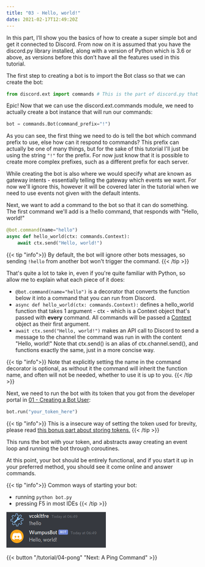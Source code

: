 ```yaml
---
title: "03 - Hello, world!"
date: 2021-02-17T12:49:20Z
---
```


In this part, I’ll show you the basics of how to create a super simple bot and get it connected to Discord. From now on it is assumed that you have the discord.py library installed, along with a version of Python which is 3.6 or above, as versions before this don’t have all the features used in this tutorial.

The first step to creating a bot is to import the Bot class so that we can create the bot:

```py
from discord.ext import commands # This is the part of discord.py that helps us build bots
```

Epic! Now that we can use the discord.ext.commands module, we need to actually create a bot instance that will run our commands:

```py
bot = commands.Bot(command_prefix="!")
```

As you can see, the first thing we need to do is tell the bot which command prefix to use, else how can it respond to commands? This prefix can actually be one of many things, but for the sake of this tutorial I'll just be using the string `"!"` for the prefix. For now just know that it is possible to create more complex prefixes, such as a different prefix for each server.

While creating the bot is also where we would specify what are known as gateway intents - essentially telling the gateway which events we want. For now we'll ignore this, however it will be covered later in the tutorial when we need to use events not given with the default intents.

Next, we want to add a command to the bot so that it can do something. The first command we'll add is a !hello command, that responds with "Hello, world!"

```py
@bot.command(name="hello")
async def hello_world(ctx: commands.Context):
    await ctx.send("Hello, world!")
```

{{< tip "info">}}
By default, the bot will ignore other bots messages, so sending `!hello` from another bot won't trigger the command.
{{< /tip >}}

That's quite a lot to take in, even if you're quite familiar with Python, so allow me to explain what each piece of it does:

- `@bot.command(name="hello")` is a decorator that converts the function below it into a command that you can run from Discord.
- `async def hello_world(ctx: commands.Context):` defines a hello_world function that takes 1 argument - ctx - which is a Context object that's passed with **every** command. All commands will be passed a [Context](https://discordpy.readthedocs.io/en/latest/ext/commands/api.html#discord.ext.commands.Context) object as their first argument.
- `await ctx.send("Hello, world!")` makes an API call to Discord to send a message to the channel the command was run in with the content "Hello, world!" Note that ctx.send() is an alias of ctx.channel.send(), and functions exactly the same, just in a more concise way.

{{< tip "info">}}
Note that explicitly setting the name in the command decorator is optional, as without it the command will inherit the function name, and often will not be needed, whether to use it is up to you.
{{< /tip >}}

Next, we need to run the bot with its token that you got from the developer portal in [01 - Creating a Bot User](/tutorial/01-setup):

```py
bot.run("your_token_here")
```
{{< tip "info">}}
This is a insecure way of setting the token used for brevity, please read [this bonus part about storing tokens.](/tips/tokens)
{{< /tip >}}


This runs the bot with your token, and abstracts away creating an event loop and running the bot through coroutines.

At this point, your bot should be entirely functional, and if you start it up in your preferred method, you should see it come online and answer commands.

{{< tip "info">}}
Common ways of starting your bot:
- running `python bot.py`
- pressing F5 in most IDEs
{{< /tip >}}

![Hello World](/images/hello_world.png)

{{< button "/tutorial/04-pong" "Next: A Ping Command" >}}
